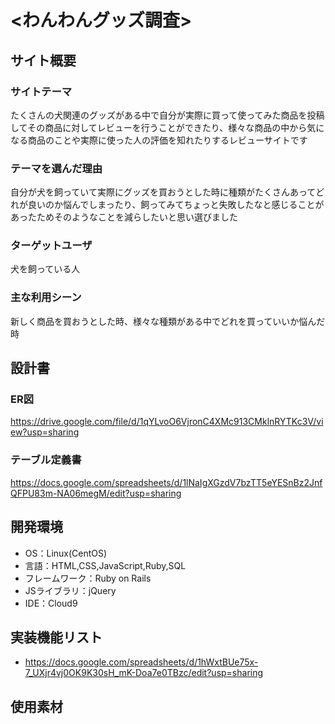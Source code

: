 # <わんわんグッズ調査>

## サイト概要
### サイトテーマ
たくさんの犬関連のグッズがある中で自分が実際に買って使ってみた商品を投稿してその商品に対してレビューを行うことができたり、様々な商品の中から気になる商品のことや実際に使った人の評価を知れたりするレビューサイトです

### テーマを選んだ理由
自分が犬を飼っていて実際にグッズを買おうとした時に種類がたくさんあってどれが良いのか悩んでしまったり、飼ってみてちょっと失敗したなと感じることがあったためそのようなことを減らしたいと思い選びました

### ターゲットユーザ
犬を飼っている人

### 主な利用シーン
新しく商品を買おうとした時、様々な種類がある中でどれを買っていいか悩んだ時

## 設計書
### ER図
https://drive.google.com/file/d/1qYLvoO6VjronC4XMc913CMklnRYTKc3V/view?usp=sharing
### テーブル定義書
https://docs.google.com/spreadsheets/d/1lNaIgXGzdV7bzTT5eYESnBz2JnfQFPU83m-NA06megM/edit?usp=sharing

## 開発環境
- OS：Linux(CentOS)
- 言語：HTML,CSS,JavaScript,Ruby,SQL
- フレームワーク：Ruby on Rails
- JSライブラリ：jQuery
- IDE：Cloud9

## 実装機能リスト
- https://docs.google.com/spreadsheets/d/1hWxtBUe75x-7_UXjr4vj0OK9K30sH_mK-Doa7e0TBzc/edit?usp=sharing

## 使用素材

